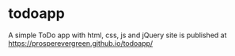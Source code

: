 # todoapp
A simple ToDo app with html, css, js and jQuery
site is published at https://prosperevergreen.github.io/todoapp/

